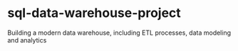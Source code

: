 # sql-data-warehouse-project
Building a modern data warehouse, including ETL processes, data modeling and analytics
